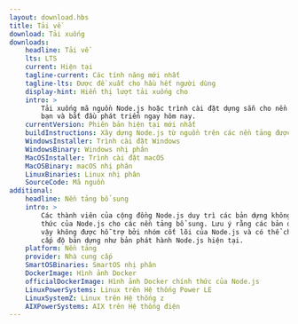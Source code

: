 ```yaml
---
layout: download.hbs
title: Tải về
download: Tải xuống
downloads:
    headline: Tải về
    lts: LTS
    current: Hiện tại
    tagline-current: Các tính năng mới nhất
    tagline-lts: Được đề xuất cho hầu hết người dùng
    display-hint: Hiển thị lượt tải xuống cho
    intro: >
        Tải xuống mã nguồn Node.js hoặc trình cài đặt dựng sẵn cho nền tảng của
        bạn và bắt đầu phát triển ngay hôm nay.
    currentVersion: Phiên bản hiện tại mới nhất
    buildInstructions: Xây dựng Node.js từ nguồn trên các nền tảng được hỗ trợ
    WindowsInstaller: Trình cài đặt Windows
    WindowsBinary: Windows nhị phân
    MacOSInstaller: Trình cài đặt macOS
    MacOSBinary: macOS nhị phân
    LinuxBinaries: Linux nhị phân
    SourceCode: Mã nguồn
additional:
    headline: Nền tảng bổ sung
    intro: >
        Các thành viên của cộng đồng Node.js duy trì các bản dựng không chính
        thức của Node.js cho các nền tảng bổ sung. Lưu ý rằng các bản dựng như
        vậy không được hỗ trợ bởi nhóm cốt lõi của Node.js và có thể chưa ở cùng
        cấp độ bản dựng như bản phát hành Node.js hiện tại.
    platform: Nền tảng
    provider: Nhà cung cấp
    SmartOSBinaries: SmartOS nhị phân
    DockerImage: Hình ảnh Docker
    officialDockerImage: Hình ảnh Docker chính thức của Node.js
    LinuxPowerSystems: Linux trên Hệ thống Power LE
    LinuxSystemZ: Linux trên Hệ thống z
    AIXPowerSystems: AIX trên Hệ thống điện
---
```

